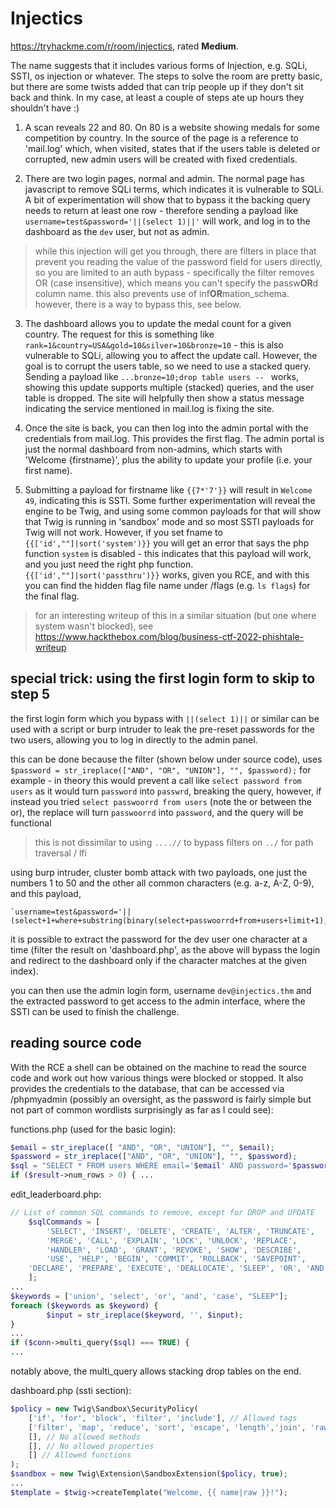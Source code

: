 # Injectics

https://tryhackme.com/r/room/injectics, rated **Medium**. 

The name suggests that it includes various forms of Injection, e.g. SQLi, SSTI, os injection or whatever. The steps to solve the room are pretty basic, but there are some twists added that can trip people up if they don't sit back and think. In my case, at least a couple of steps ate up hours they shouldn't have :)

1. A scan reveals 22 and 80. On 80 is a website showing medals for some competition by country. In the source of the page is a reference to 'mail.log' which, when visited, states that if the users table is deleted or corrupted, new admin users will be created with fixed credentials.

2. There are two login pages, normal and admin. The normal page has javascript to remove SQLi terms, which indicates it is vulnerable to SQLi. A bit of experimentation will show that to bypass it the backing query needs to return at least one row - therefore sending a payload like `username=test&password='||(select 1)||'` will work, and log in to the dashboard as the `dev` user, but not as admin.

> while this injection will get you through, there are filters in place that prevent you reading the value of the password field for users directly, so you are limited to an auth bypass - specifically the filter removes OR (case insensitive), which means you can't specify the passw**OR**d column name. this also prevents use of inf**OR**mation_schema. however, there is a way to bypass this, see below.

3. The dashboard allows you to update the medal count for a given country. The request for this is something like `rank=1&country=USA&gold=10&silver=10&bronze=10` - this is also vulnerable to SQLi, allowing you to affect the update call. However, the goal is to corrupt the users table, so we need to use a stacked query. Sending a payload like `...bronze=10;drop table users -- ` works, showing this update supports multiple (stacked) queries, and the user table is dropped. The site will helpfully then show a status message indicating the service mentioned in mail.log is fixing the site.

4. Once the site is back, you can then log into the admin portal with the credentials from mail.log. This provides the first flag. The admin portal is just the normal dashboard from non-admins, which starts with 'Welcome {firstname}', plus the ability to update your profile (i.e. your first name).

5. Submitting a payload for firstname like `{{7*'7'}}` will result in `Welcome 49`, indicating this is SSTI. Some further experimentation will reveal the engine to be Twig, and using some common payloads for that will show that Twig is running in 'sandbox' mode and so most SSTI payloads for Twig will not work. However, if you set fname to `{{['id',""]|sort('system')}}` you will get an error that says the php function `system` is disabled - this indicates that this payload will work, and you just need the right php function. `{{['id',""]|sort('passthru')}}` works, given you RCE, and with this you can find the hidden flag file name under /flags (e.g. `ls flags`) for the final flag.

> for an interesting writeup of this in a similar situation (but one where system wasn't blocked), see https://www.hackthebox.com/blog/business-ctf-2022-phishtale-writeup

## special trick: using the first login form to skip to step 5

the first login form which you bypass with `||(select 1)||` or similar can be used with a script or burp intruder to leak the pre-reset passwords for the two users, allowing you to log in directly to the admin panel. 

this can be done because the filter (shown below under source code), uses `$password = str_ireplace(["AND", "OR", "UNION"], "", $password);` for example - in theory this would prevent a call like `select password from users` as it would turn `password` into `passwrd`, breaking the query, however, if instead you tried `select passwoorrd from users` (note the or between the or), the replace will turn `passwoorrd` into `password`, and the query will be functional 

> this is not dissimilar to using `....//` to bypass filters on `../` for path traversal / lfi

using burp intruder, cluster bomb attack with two payloads, one just the numbers 1 to 50 and the other all common characters (e.g. a-z, A-Z, 0-9), and this payload,

```
`username=test&password='||(select+1+where+substring(binary(select+passwoorrd+from+users+limit+1),§1§,1)+=+'§2§')||'
```

it is possible to extract the password for the dev user one character at a time (filter the result on 'dashboard.php', as the above will bypass the login and redirect to the dashboard only if the character matches at the given index).

you can then use the admin login form, username `dev@injectics.thm` and the extracted password to get access to the admin interface, where the SSTI can be used to finish the challenge.

## reading source code

With the RCE a shell can be obtained on the machine to read the source code and work out how various things were blocked or stopped. It also provides the credentials to the database, that can be accessed via /phpmyadmin (possibly an oversight, as the password is fairly simple but not part of common wordlists surprisingly as far as I could see):

functions.php (used for the basic login):

```php
$email = str_ireplace([ "AND", "OR", "UNION"], "", $email);
$password = str_ireplace(["AND", "OR", "UNION"], "", $password);
$sql = "SELECT * FROM users WHERE email='$email' AND password='$password'";
if ($result->num_rows > 0) { ...
```

edit_leaderboard.php:

```php
// List of common SQL commands to remove, except for DROP and UPDATE
    $sqlCommands = [
        'SELECT', 'INSERT', 'DELETE', 'CREATE', 'ALTER', 'TRUNCATE',
        'MERGE', 'CALL', 'EXPLAIN', 'LOCK', 'UNLOCK', 'REPLACE',
        'HANDLER', 'LOAD', 'GRANT', 'REVOKE', 'SHOW', 'DESCRIBE',
        'USE', 'HELP', 'BEGIN', 'COMMIT', 'ROLLBACK', 'SAVEPOINT',
    'DECLARE', 'PREPARE', 'EXECUTE', 'DEALLOCATE', 'SLEEP', 'OR', 'AND', 'CURSOR'
    ];
...
$keywords = ['union', 'select', 'or', 'and', 'case', "SLEEP"];
foreach ($keywords as $keyword) {
        $input = str_ireplace($keyword, '', $input);
}
...
if ($conn->multi_query($sql) === TRUE) {
...
```

notably above, the multi_query allows stacking drop tables on the end.

dashboard.php (ssti section):

```php
$policy = new Twig\Sandbox\SecurityPolicy(
    ['if', 'for', 'block', 'filter', 'include'], // Allowed tags
    ['filter', 'map', 'reduce', 'sort', 'escape', 'length','join', 'raw', 'upper'], // Allowed filters
    [], // No allowed methods
    [], // No allowed properties
    [] // Allowed functions
);
$sandbox = new Twig\Extension\SandboxExtension($policy, true);
...
$template = $twig->createTemplate("Welcome, {{ name|raw }}!");
```
